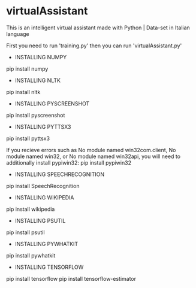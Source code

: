 # virtualAssistant
This is an intelligent virtual assistant made with Python | Data-set in Italian language

First you need to run 'training.py' then you can run 'virtualAssistant.py'

- INSTALLING NUMPY

pip install numpy

- INSTALLING NLTK

pip install nltk

- INSTALLING PYSCREENSHOT

pip install pyscreenshot

- INSTALLING PYTTSX3

pip install pyttsx3

If you recieve errors such as No module named win32com.client, No module named win32, 
or No module named win32api, you will need to additionally install pypiwin32:
pip install pypiwin32

- INSTALLING SPEECHRECOGNITION

pip install SpeechRecognition

- INSTALLING WIKIPEDIA

pip install wikipedia

- INSTALLING PSUTIL

pip install psutil

- INSTALLING PYWHATKIT

pip install pywhatkit

- INSTALLING TENSORFLOW

pip install tensorflow
pip install tensorflow-estimator
